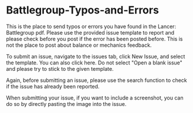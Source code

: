 # Battlegroup-Typos-and-Errors

This is the place to send typos or errors you have found in the Lancer: Battlegroup pdf. Please use the provided issue template to report and please check before you post if the error has been posted before. This is not the place to post about balance or mechanics feedback.

To submit an issue, navigate to the issues tab, click New Issue, and select the template. You can also click here. Do not select "Open a blank issue" and please try to stick to the given template.

Again, before submitting an issue, please use the search function to check if the issue has already been reported.

When submitting your issue, if you want to include a screenshot, you can do so by directly pasting the image into the issue.
